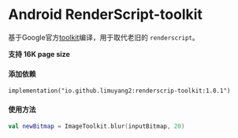 # Android RenderScript-toolkit

基于Google官方[toolkit](https://github.com/android/renderscript-intrinsics-replacement-toolkit)编译，用于取代老旧的 `renderscript`。

**支持 16K page size**

#### 添加依赖
```
implementation("io.github.limuyang2:renderscrip-toolkit:1.0.1")
```

#### 使用方法
```kotlin
val newBitmap = ImageToolkit.blur(inputBitmap, 20)
```


